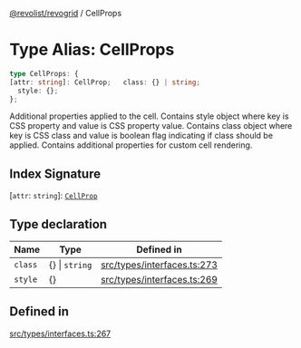 [@revolist/revogrid](README.md) / CellProps

# Type Alias: CellProps

```ts
type CellProps: {
[attr: string]: CellProp;   class: {} | string;
  style: {};
};
```

Additional properties applied to the cell.
Contains style object where key is CSS property and value is CSS property value.
Contains class object where key is CSS class and value is boolean flag indicating if class should be applied.
Contains additional properties for custom cell rendering.

## Index Signature

 \[`attr`: `string`\]: [`CellProp`](TypeAlias.CellProp.md)

## Type declaration

| Name | Type | Defined in |
| ------ | ------ | ------ |
| `class` | \{\} \| `string` | [src/types/interfaces.ts:273](https://github.com/revolist/revogrid/blob/b6cbd022f95d7e046d6bc88abeaf01a3bc067577/src/types/interfaces.ts#L273) |
| `style` | \{\} | [src/types/interfaces.ts:269](https://github.com/revolist/revogrid/blob/b6cbd022f95d7e046d6bc88abeaf01a3bc067577/src/types/interfaces.ts#L269) |

## Defined in

[src/types/interfaces.ts:267](https://github.com/revolist/revogrid/blob/b6cbd022f95d7e046d6bc88abeaf01a3bc067577/src/types/interfaces.ts#L267)
